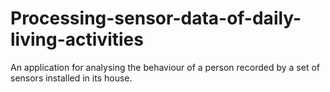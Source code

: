 # Processing-sensor-data-of-daily-living-activities
An application for analysing the behaviour of a person recorded by a set of sensors installed in its house.
